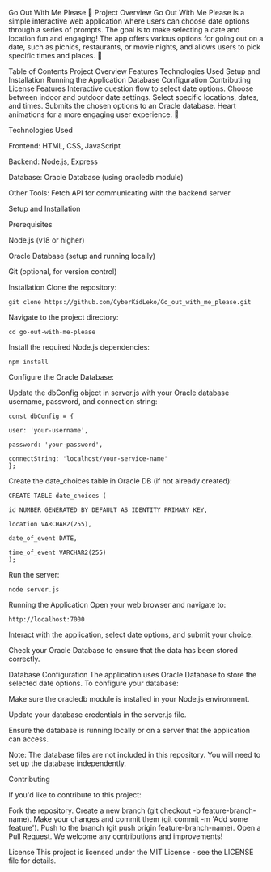 Go Out With Me Please 🎉
Project Overview
Go Out With Me Please is a simple interactive web application where users can choose date options through a series of prompts. The goal is to make selecting a date and location fun and engaging! The app offers various options for going out on a date, such as picnics, restaurants, or movie nights, and allows users to pick specific times and places. 💖

Table of Contents
Project Overview
Features
Technologies Used
Setup and Installation
Running the Application
Database Configuration
Contributing
License
Features
Interactive question flow to select date options.
Choose between indoor and outdoor date settings.
Select specific locations, dates, and times.
Submits the chosen options to an Oracle database.
Heart animations for a more engaging user experience. 💖

Technologies Used

Frontend: HTML, CSS, JavaScript

Backend: Node.js, Express

Database: Oracle Database (using oracledb module)

Other Tools: Fetch API for communicating with the backend server

Setup and Installation

Prerequisites

Node.js (v18 or higher)

Oracle Database (setup and running locally)

Git (optional, for version control)


Installation
Clone the repository:

    git clone https://github.com/CyberKidLeko/Go_out_with_me_please.git
    
Navigate to the project directory:

    cd go-out-with-me-please
    
Install the required Node.js dependencies:

    npm install
Configure the Oracle Database:

Update the dbConfig object in server.js with your Oracle database username, password, and connection string:

    const dbConfig = {

    user: 'your-username',
    
    password: 'your-password',
    
    connectString: 'localhost/your-service-name'
    };

Create the date_choices table in Oracle DB (if not already created):



    CREATE TABLE date_choices (

    id NUMBER GENERATED BY DEFAULT AS IDENTITY PRIMARY KEY,
    
    location VARCHAR2(255),
    
    date_of_event DATE,
    
    time_of_event VARCHAR2(255)
    );
Run the server:

    node server.js
    
Running the Application
Open your web browser and navigate to:

    http://localhost:7000
    
Interact with the application, select date options, and submit your choice.


Check your Oracle Database to ensure that the data has been stored correctly.


Database Configuration
The application uses Oracle Database to store the selected date options. To configure your database:


Make sure the oracledb module is installed in your Node.js environment.

Update your database credentials in the server.js file.

Ensure the database is running locally or on a server that the application can access.

Note: The database files are not included in this repository. You will need to set up the database independently.

Contributing

If you'd like to contribute to this project:

Fork the repository.
Create a new branch (git checkout -b feature-branch-name).
Make your changes and commit them (git commit -m 'Add some feature').
Push to the branch (git push origin feature-branch-name).
Open a Pull Request.
We welcome any contributions and improvements!

License
This project is licensed under the MIT License - see the LICENSE file for details.
